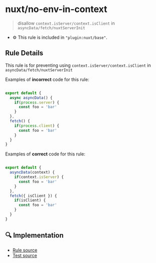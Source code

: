 # nuxt/no-env-in-context

> disallow `context.isServer/context.isClient` in `asyncData/fetch/nuxtServerInit`

- :gear: This rule is included in `"plugin:nuxt/base"`.

## Rule Details

This rule is for preventing using `context.isServer/context.isClient` in `asyncData/fetch/nuxtServerInit`

Examples of **incorrect** code for this rule:

```js

export default {
  async asyncData() {
    if(process.server) {
      const foo = 'bar'
    }
  },
  fetch() {
    if(process.client) {
      const foo = 'bar'
    }
  }
}

```

Examples of **correct** code for this rule:

```js

export default {
  asyncData(context) {
    if(context.isServer) {
      const foo = 'bar'
    }
  },
  fetch({ isClient }) {
    if(isClient) {
      const foo = 'bar'
    }
  }
}

```

## :mag: Implementation

- [Rule source](https://github.com/nuxt/eslint-plugin-nuxt/blob/master/lib/rules/no-env-in-context.js)
- [Test source](https://github.com/nuxt/eslint-plugin-nuxt/blob/master/lib/rules/__test__/no-env-in-context.test.js)